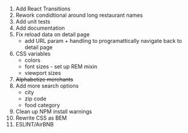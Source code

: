 1. Add React Transitions
2. Rework condidtional around long restaurant names
3. Add unit tests
4. Add documentation
5. Fix reload data on detail page
    * add URL param + handling to programattically navigate back to detail page 
6. CSS variables
    * colors
    * font sizes - set up REM mixin
    * viewport sizes
7. ~~Alphabetize merchants~~
8. Add more search options
    * city
    * zip code
    * food category
9. Clean up NPM install warnings
10. Rewrite CSS as BEM
11. ESLINT/AirBNB